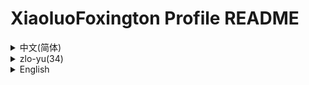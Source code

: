 # XiaoluoFoxington Profile README

<details>

<summary>中文(简体)</summary>

## 介绍

初中生，只会前端。中间忘了，后面忘了，我才懒得写这个破介绍呢。

## 仓库

### [FCL.website](https://github.com/fcl-docs/FCL.website)

我为 [《Fold Craft Launcher》](https://github.com/FCL-Team/FoldCraftLauncher) 制作的下载站。可以在这里下载到最新发行版。

### [dsy-xiaoluo.github.io](https://github.com/XiaoluoFoxington/dsy-xiaoluo.github.io)

我的傻逼个人小网站，已经停更了，是一大坨屎山，还不是因为模仿了 Windows Vista Aero，还原度不高，随便看看就行了。我正在写一个新的网站，样式什么都不仿，但也不要期待，因为我懒。

### [HOMO14.website](https://github.com/XiaoluoFoxington/HOMO14.website)

“HOMO14”是我在 B 站制作的架空电视台系列视频，这是这个架空电视台的网站。由于我的 10 年高龄笔记本已经坏了，这个系列也停更了。不过这个网站的样式是我自己写的，没有仿照任何东西，我的新个人网站也计划使用这个样式。

## 联系

真的有人会联系我吗（（（

- [B 站：`1561166904`](https://space.bilibili.com/1561166904)

- [QQ：`2046665121`](https://qm.qq.com/q/7FcjsxM6zK)

</details>

<details>

<summary>zlo-yu(34)</summary>

## zjx'uk

diu'vs'uf, vvizhvrqm-dr. dvs'jmzwh le, zhb'mmzwh le, vworcl lj-de xxzve'ge'po jmzjx ne.

## dchzku

### [FCL.website](https://github.com/fcl-docs/FCL.website)

vwozwz [《Fold Craft Launcher》](https://github.com/FCL-Team/FoldCraftLauncher) zvi'zo-dezxw zlzvj. rke yizzl've lizxw zlzdk'zv-xn bj.

### [dsy-xiaoluo.github.io](https://github.com/XiaoluoFoxington/dsy-xiaoluo.github.io)

vwo-de ua-bizgerrf xc'whzvj, vyi-jyrty-gg le, zuiryizdarto ui'uj, rhl'buzui-ynzwzrmo fh-le Windows Vista Aero, rhr'yrzdu'bu-gk, rsvzbm'kj'kj'jqrxy le. vwozvg'zl xxryizge-xn'de whzvj, zyh'ui uf-me yezbu fh, zdj'yerbuzyk-qizdl, dynzwz wo lj.

### [HOMO14.website](https://github.com/XiaoluoFoxington/HOMO14.website)

（待翻译）

“HOMO14”是我在 B 站制作的架空电视台系列视频，这是这个架空电视台的网站。由于我的 10 年高龄笔记本已经坏了，这个系列也停更了。不过这个网站的样式是我自己写的，没有仿照任何东西，我的新个人网站也计划使用这个样式。

## 联系

真的有人会联系我吗（（（

- [Bilibili：`1561166904`](https://space.bilibili.com/1561166904)

- [QQ：`2046665121`](https://qm.qq.com/q/7FcjsxM6zK)

</details>

<details>

<summary>English</summary>

## Introduction

A junior high student who only knows front-end. Forgot the middle part, forgot the ending part. Can't be bothered to write this stupid intro.

## Repositories

### [FCL.website](https://github.com/fcl-docs/FCL.website)

A download site I created for [《Fold Craft Launcher》](https://github.com/FCL-Team/FoldCraftLauncher). Get the latest releases here.

### [dsy-xiaoluo.github.io](https://github.com/XiaoluoFoxington/dsy-xiaoluo.github.io)

My dumb personal website (discontinued). It's a pile of spaghetti code with half-assed Windows Vista Aero imitation. Don't look too closely. Working on a new site with original styling - but don't get excited, I'm lazy.

### [HOMO14.website](https://github.com/XiaoluoFoxington/HOMO14.website)

Website for "HOMO14" - my fictional TV station series on Bilibili. Discontinued after my decade-old laptop died. The styling here is original, and will be reused for my new personal site.

## Contact

Would anyone actually contact me?

- [Bilibili: `1561166904`](https://space.bilibili.com/1561166904)

- [QQ: `2046665121`](https://qm.qq.com/q/7FcjsxM6zK)

</details>
